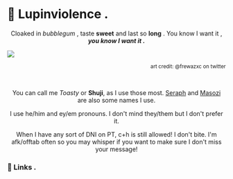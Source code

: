 # 🍓 Lupinviolence .
<p align="center">
Cloaked in <em>bubblegum</em> , taste <strong>sweet</strong> and last so <strong>long</strong> .
  You know I want it , <strong><em>you know I want it .</em></strong>
</p>
<img src="https://i.postimg.cc/P5KZmW8f/Untitled48-20250111235119.png" />
<p align="right">
<sup>art credit: @frewazxc on twitter</sup>
</p>

<br>

<p align="center">
You can call me <em>Toasty</em> or <strong>Shuji</strong>, as I use those most. <ins>Seraph</ins> and <ins>Masozi</ins> are also some names I use.
</p>
<p align="center">
  I use he/him and ey/em pronouns. I don't mind they/them but I don't prefer it.
</p>
<p align="center">
 When I have any sort of DNI on PT, c+h is still allowed! I don't bite. I'm afk/offtab often so you may whisper if you want to make sure I don't miss your message!
</p>

### 🩵 Links .
